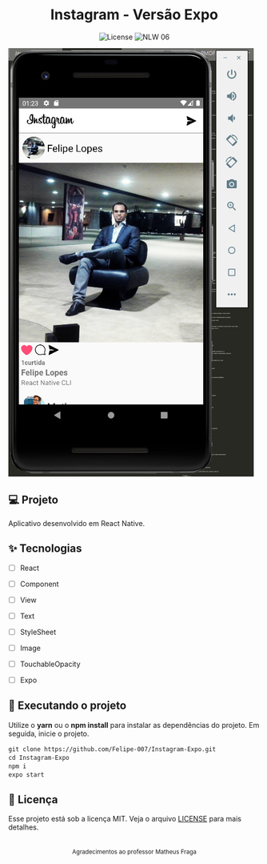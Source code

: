 <h1 align="center">
  Instagram - Versão Expo
</h1>

<p align="center">
  <img alt="License" src="https://img.shields.io/static/v1?label=license&message=MIT&color=E51C44&labelColor=0A1033">

 <img src="https://img.shields.io/static/v1?label=NLW&message=06&color=E51C44&labelColor=0A1033" alt="NLW 06" />
</p>


![cover](.github/cover.PNG?style=flat)



## 💻 Projeto
Aplicativo desenvolvido em React Native.

## ✨ Tecnologias

-   [ ] React
-   [ ] Component
-   [ ] View
-   [ ] Text
-   [ ] StyleSheet
-   [ ] Image
-   [ ] TouchableOpacity
-   [ ] Expo


## 🔖 Executando o projeto

Utilize o **yarn** ou o **npm install** para instalar as dependências do projeto.
Em seguida, inicie o projeto.

```cl
git clone https://github.com/Felipe-007/Instagram-Expo.git
cd Instagram-Expo
npm i
expo start
```

## 📄 Licença

Esse projeto está sob a licença MIT. Veja o arquivo [LICENSE](LICENSE.md) para mais detalhes.

<br />

<div align="center">
  <small>Agradecimentos ao professor Matheus Fraga</small>  
</div>